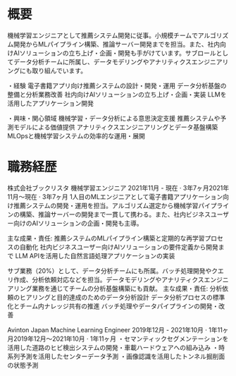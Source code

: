 # 概要
機械学習エンジニアとして推薦システム開発に従事。小規模チームでアルゴリズム開発からMLパイプライン構築、推論サーバー開発までを担当。また、社内向けAIソリューションの立ち上げ・企画・開発も手がけています。サブロールとしてデータ分析チームに所属し、データモデリングやアナリティクスエンジニアリングにも取り組んでいます。

・経験
電子書籍アプリ向け推薦システムの設計・開発・運用
データ分析基盤の整備と分析業務改善
社内向けAIソリューションの立ち上げ・企画・実装
LLMを活用したアプリケーション開発

・興味・関心領域
機械学習・データ分析による意思決定支援
推薦システムや予測モデルによる価値提供
アナリティクスエンジニアリングとデータ基盤構築
MLOpsと機械学習システムの効率的な運用・展開

# 職務経歴
株式会社ブックリスタ
機械学習エンジニア
2021年11月 - 現在 · 3年7ヶ月2021年11月～現在 · 3年7ヶ月
1人目のMLエンジニアとして電子書籍アプリケーション向け推薦システムの開発・運用を担当。アルゴリズム選定から機械学習パイプラインの構築、推論サーバーの開発まで一貫して携わる。また、社内ビジネスユーザー向けのAIソリューションの企画・開発も主導。

主な成果・責任:
推薦システムのMLパイプライン構築と定期的な再学習プロセスの自動化
社内ビジネスユーザー向けAIソリューションの要件定義から開発まで
LLM APIを活用した自然言語処理アプリケーションの実装

サブ業務（20%）として、データ分析チームにも所属。バッチ処理開発やクエリ作成、分析依頼対応などを担当。データモデリングやアナリティクスエンジニアリング業務を通じてチームの分析基盤構築にも貢献。
主な成果・責任:
分析依頼のヒアリングと目的達成のためのデータ分析設計
データ分析プロセスの標準化とチーム内ナレッジ共有の推進
バッチ処理やデータパイプラインの開発・改善

Avinton Japan
Machine Learning Engineer
2019年12月 - 2021年10月 · 1年11ヶ月2019年12月～2021年10月 · 1年11ヶ月
・セマンティックセグメンテーションを活用した道路のヒビ検出システムの開発・車載ハードウェアへの組み込み
・時系列予測を活用したセンターデータ予測
・画像認識を活用したトンネル掘削面の状態予測
